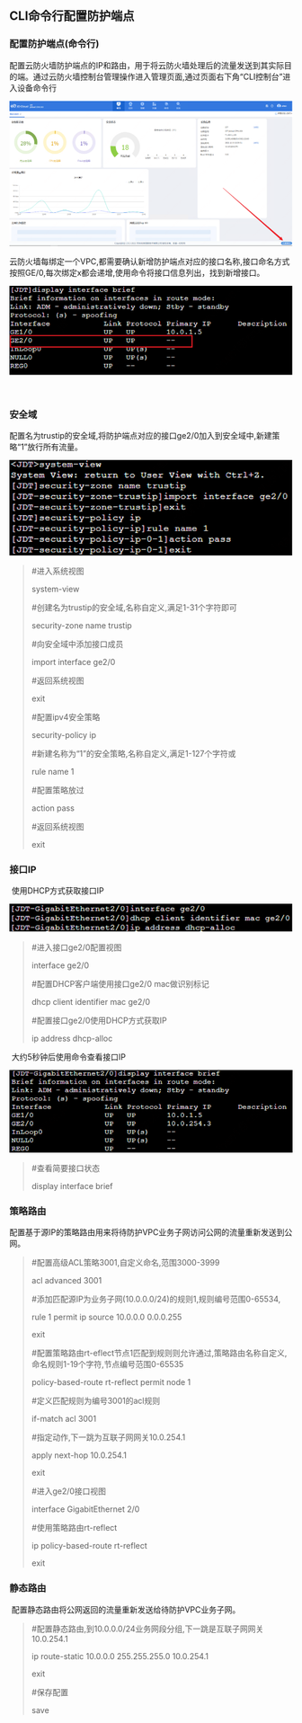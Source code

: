 ## CLI命令行配置防护端点

### 配置防护端点(命令行)

​		配置云防火墙防护端点的IP和路由，用于将云防火墙处理后的流量发送到其实际目的端。通过云防火墙控制台管理操作进入管理页面,通过页面右下角“CLI控制台”进入设备命令行

![](../../../../image/CFW/CFW-1-41.png)

​		云防火墙每绑定一个VPC,都需要确认新增防护端点对应的接口名称,接口命名方式按照GE<x>/0,每次绑定x都会递增,使用命令将接口信息列出，找到新增接口。

<img src="../../../../image/CFW/CFW-1-42.png"  />

​			

### 安全域

​		配置名为trustip的安全域,将防护端点对应的接口ge2/0加入到安全域中,新建策略“1”放行所有流量。

<img src="../../../../image/CFW/CFW-1-43.png"  />

> \#进入系统视图
>
> system-view
>
> \#创建名为trustip的安全域,名称自定义,满足1-31个字符即可
>
> security-zone name trustip
>
> \#向安全域中添加接口成员
>
> import interface ge2/0
>
> \#返回系统视图
>
> exit
>
> \#配置ipv4安全策略
>
> security-policy ip
>
> \#新建名称为“1”的安全策略,名称自定义,满足1-127个字符或
>
> rule name 1
>
> \#配置策略放过
>
> action pass
>
> \#返回系统视图
>
> exit

### 接口IP

​		使用DHCP方式获取接口IP

<img src="../../../../image/CFW/CFW-1-44.png"  />

> \#进入接口ge2/0配置视图
>
> interface ge2/0
>
> \#配置DHCP客户端使用接口ge2/0 mac做识别标记
>
> dhcp client identifier mac ge2/0
>
> \#配置接口ge2/0使用DHCP方式获取IP
>
> ip address dhcp-alloc

​		大约5秒钟后使用命令查看接口IP

<img src="../../../../image/CFW/CFW-1-45.png"  />

> \#查看简要接口状态
>
> display interface brief

### 策略路由

​		配置基于源IP的策略路由用来将待防护VPC业务子网访问公网的流量重新发送到公网。

> \#配置高级ACL策略3001,自定义命名,范围3000-3999
>
> acl advanced 3001
>
> \#添加匹配源IP为业务子网(10.0.0.0/24)的规则1,规则编号范围0-65534,
>
> rule 1 permit ip source 10.0.0.0 0.0.0.255
>
> exit
>
> \#配置策略路由rt-eflect节点1匹配到规则则允许通过,策略路由名称自定义,命名规则1-19个字符,节点编号范围0-65535
>
> policy-based-route rt-reflect permit node 1
>
> \#定义匹配规则为编号3001的acl规则
>
> if-match acl 3001
>
> \#指定动作,下一跳为互联子网网关10.0.254.1
>
> apply next-hop 10.0.254.1
>
> exit
>
> \#进入ge2/0接口视图
>
> interface GigabitEthernet 2/0
>
> \#使用策略路由rt-reflect
>
> ip policy-based-route rt-reflect
>
> exit

### 静态路由

​		配置静态路由将公网返回的流量重新发送给待防护VPC业务子网。

> \#配置静态路由,到10.0.0.0/24业务网段分组,下一跳是互联子网网关10.0.254.1
>
> ip route-static 10.0.0.0 255.255.255.0 10.0.254.1
>
> exit
>
> \#保存配置
>
> save

